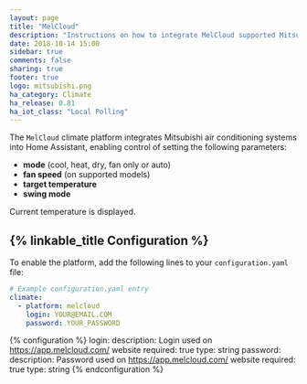 ```yaml
---
layout: page
title: "MelCloud"
description: "Instructions on how to integrate MelCloud supported Mitsubishi AC with Home Assistant."
date: 2018-10-14 15:00
sidebar: true
comments: false
sharing: true
footer: true
logo: mitsubishi.png
ha_category: Climate
ha_release: 0.81
ha_iot_class: "Local Polling"
---
```


The `MelCloud` climate platform integrates Mitsubishi air conditioning systems into Home Assistant, enabling control of setting the following parameters:

- **mode** (cool, heat, dry, fan only or auto)
- **fan speed** (on supported models)
- **target temperature**
- **swing mode**

Current temperature is displayed.

## {% linkable_title Configuration %}

To enable the platform, add the following lines to your `configuration.yaml` file:

```yaml
# Example configuration.yaml entry
climate:
  - platform: melcloud
    login: YOUR@EMAIL.COM
    password: YOUR_PASSWORD
```

{% configuration %}
login:
  description: Login used on https://app.melcloud.com/ website
  required: true
  type: string
password:
  description: Password used on https://app.melcloud.com/ website
  required: true
  type: string
{% endconfiguration %}

